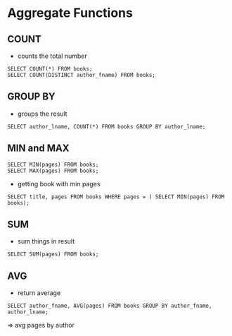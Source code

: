  # Aggregate Functions

## COUNT  
- counts the total number
```
SELECT COUNT(*) FROM books;
SELECT COUNT(DISTINCT author_fname) FROM books;
```

## GROUP BY
- groups the result
```
SELECT author_lname, COUNT(*) FROM books GROUP BY author_lname;
```

## MIN and MAX

```
SELECT MIN(pages) FROM books;
SELECT MAX(pages) FROM books;
```
- getting book with min pages
```
SELECT title, pages FROM books WHERE pages = ( SELECT MIN(pages) FROM books);
```

## SUM
- sum things in result
```
SELECT SUM(pages) FROM books;
```

## AVG
- return average
```
SELECT author_fname, AVG(pages) FROM books GROUP BY author_fname, author_lname;
```
=> avg pages by author

